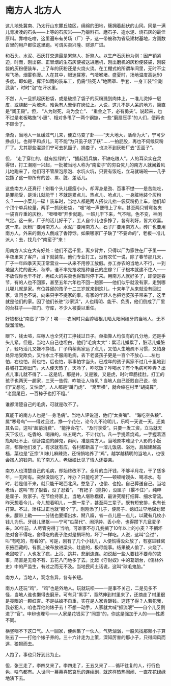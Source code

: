 <link href="../../../css/style.css" rel="stylesheet" type="text/css" />

# 南方人 北方人

<div class="p">

这儿地处冀南、乃太行山东麓丘陵区，绵绵的田地，簇拥着起伏的山冈。冈是一满儿青凌凌的石头——上等的石灰岩——乃锻料石、磨石子、造水泥、烧石灰的最佳原料。靠啥吃啥，这里遍布有关场（厂）子，这一带被称为省级建材基地，方圆数百里的用户都往这里跑。可谓买卖兴隆、财源广进。

和石头、水泥、石灰打交道最是累煞人、折煞人。以生产石灰粉为例：因产销紧迫，时而，刚出窑、正冒烟的生石灰便被送进磨机，刚出磨机的灰粉便装袋，刚装袋的灰粉便装车，上了车的灰粉还是火烧火烫。在工棚式的所谓车间里，无时不尘埃飞扬，烟雾弥漫。人在其中，眼迷耳塞，气噎喉堵。盛夏时，场地温度高达50多度。即如是，挥汗如雨的装车工，仍需“热死人”地面罩、手套、一身工装“全副武装”，时时“泡”在汗水里。

不然，人一旦抓起灰粉袋，或是破损了袋子的灰粉溅到肉体上，一准儿烫掉一层皮，或烧起一片燎泡。难免有人晕倒在岗位上。人说，这儿不是人呆的地方，简直是“阎王殿”。但， “人为财死，鸟为食亡”、 “重金之下，必有勇夫”。说起来，也不过是老板略施“小惠”、相对多甩了一两个钢鏰，一些“磨扇压手”的人们，便再也不顾命了。

渐渐，当地人一旦缓过气儿来，便立马变了卦——“天大地大，活命为大”，宁可少挣点儿，也得平和点儿，可不能“为只虱子烧了袄”……一拍屁股，再也不伺候灰粉厂了。尤其那些混混们宁可去扒豁子、捅娄子，也决不到灰粉厂去“丢面子”。

但， “走了穿红的，就有挂绿的”，“插起招兵旗，不缺吃粮人”。人的耳朵实在灵得很，打工潮刚一兴起，一批被当地人称为“南蛮子”的穷旮旯儿的南方人就闻着风儿地跑来了，他们可不管屎泡尿泡、水坑火坑，只要有饭吃，立马就端碗——几乎包揽了这一带所有的苦、累、脏、差活儿。

这些南方人还真行！别看个头儿瘦瘦小小，却浑身是劲、百事不憷——是苦能吃，是罪能受，是活儿就能干！不就是累点儿、热点儿、呛点儿、一身脏地装个灰粉么？——小菜儿一碟！装车时，当地人都是两人搭伙儿抬一袋灰粉扔上车，他们却个顶个单兵较量，两手一抓灰粉袋， “嗖”地一声便甩上了车。甚至两只臂弯各夹一袋百斤重的灰粉， “噔噔噔”开步就跑。一班儿干下来，气不喘，色不变，神闲气定。这一来，厂子的活儿好干了，工人自个儿也多挣了，各有利好，皆大欢喜。这一来，灰粉厂要用南方人，水泥厂要用南方人，石子厂要用南方人，砖厂也要用南方人，外来的南方人倒成了香饽饽。如果哪家厂子缺了“不要命的”，老板一准儿派人：去，找几个“南蛮子”来！

用南方人实在大有好处：他们不远千里，离乡背井，只得以厂为家住在厂子里——半夜里来了客户，当下就装车。他们专业打工，没有农忙一说，除了春节那几天，厂子一年四季天天正常营业——从来不用停工放假。亦工亦农的当地人不行，一到地里大忙的麦天、秋季，谁不率先抢收抢种自己的庄稼？厂子根本就逮不住人——不放假你也干不好，再红火的买卖也得暂时停下来。用南方人就好多了，即便是春节，有的人也不回家，甚至五年六年也不回一趟家——他们似乎就没有家，走到哪儿哪儿就是家。有位姓邱的孩子十二三岁就来到这儿，十来年了从来就没有回过家，谁问也不说，向来只字不提家的事。有家的年轻人也把老婆孩子带来了，这里就是他们的家。因了他们长驻“沙家浜”，人也精明、能干、负责，他们倒成了厂里的台柱子——把门、守库，不少人被委以重任。

好钱都让“南蛮子”挣了！唉——农闲时只会蹲墙根儿晒太阳闲磕牙的当地人，无不酸溜溜地。

眼下，钱太喧，庄稼人也全凭打工挣钱过日子。单指靠人均仅有的几分地，还是手头儿紧。但是，当地人自己也坦白，他们“毛病太大”：累活儿嫌累了，脏活儿嫌脏了，轻巧活儿又嫌不挣钱。厂子稍稍离家远了点儿，又怕人生地疏不习惯，又怕身处异地受欺负，叉怕水土不服闹毛病，丢下老婆孩子更是一百个不放心……左也怕，右也怕，前也怕，后也怕，事事怕字当头。已成年的孩子离家不过几十里地到县城打工刚出门，大人便天热了，天冷了，咋吃饭？咋喝水？有个毛病可咋弄？出点儿事儿就不得了……这是坑，那是井，又是狼，又是虎，时时牵肠挂肚。打工的孩子也两天一趟家，三天一告假．咋能让人待见？当地人自己贬贱自己说，他们“叉想吃，又怕烫”，人人都是“蹲门虎”、 “窝里横”，就会缩在村里“胡捣算”， “老鼠尾巴，一百棒子也打不粗。”

谁都清楚自己的毛病，可就是改不了。

真能干的南方人也是“一身毛病”。当地人评说道，他们“太贪嘴”、 “海吃空头粮”、属“寒号鸟”——得过且过，挣一个花仨，论今儿不论明儿，乐呵一天说一天。还美其名曰，这叫“超前消费”、 “能挣会花”、 “及时享受”。只要一发工资，立马就天天下饭店，吃香的、喝辣的，吆五喝六，不计代价。凡一手提着烧鸡，一手握着酒瓶呕吐不止、倒卧路边的醉鬼，甭问，准是南方人。当地原本难见个人影的小饭店，都靠他们发了。有求就有应，各村都新盖了一溜儿饭店、浴池，且越建越高档，菜也是“正宗”川味儿麻辣烫，还悄悄地养了“鸡”。越学越精明的当地人，也很会掏人的钱包。见了南方人，老板娘比见了情人还要亲。

南方人也清楚自己的毛病，却始终改不了。全月的血汗钱，不够半月花，干了恁多年，一无所有。突然没饭吃了，咋办？只能吃苦了——顿顿啃馒头、喝凉水。有时，若是借不来，就只能干喝西北风。憋急了，也偷、也抢。自己葬送自己。当地老话，这叫“有了狠着，没了忍着”， “有耙子（能挣），没匣子（撂不住）”，纯粹是霍子、败家子。在节俭持家上，当地人堪称楷模，最讲究精打细算、细水常流。昨天想着今儿，今儿想着明儿，一想一辈子，甚至两三辈子。既有短安排，也有长打算。不过，矫枉过正也就“那个”了。刚刚添了儿子，便房子、媳妇过早地谋划起来。腰带上勒——一分钱也要攥出水、掰八瓣，省一点儿是一点儿，以藏有几枚小钱儿为乐。牙缝儿里抠——宁可“瓜菜代”、闹浮肿、丢小命，也得攒下几瓮麦子来。30年前，人尽管穷得丁当响，可谁家不存几瓮搁了10年以上的小麦？不搁坏绝对舍不得吃，舍得吃的麦子绝对是搁坏的，坏了一样吃。人说，这叫“会过”，叫“有吃的，有看的”。可是，刚有了几个小钱儿，人便慌得没处放了，有塞进鞋窝东掖西藏的，有裹上破布放进梁头、灶底的，极尽能事。结果被人偷了、火烧了、老鼠咬了，人也发了疯，上吊、跳井，悲剧连连。如说起一些人要钱不要命的故事，简直是无奇不有、五花八门地多了去。比起《守财奴》中的葛朗台，《儒林外史》中的严监生，有过之而无不及。当地民间土话说，这叫“球毛鬼胎。”

南方人，当地人，观念各异，各有长短。

南方人还玩“鸡”， “鸡”也是外地人。玩就玩呗——一是事不关己，二是见多不怪，当地人谁也懒得去磨牙。可有只“黑手”，竟然伸到村里来了，还摘走了村里很是亮眼的一颗红杏。不是姑娘不自重，实在是人家肯砸钱。这还了得？人若犯我，我必犯人，咱也弄他的婊子去！不想一动手，人家就大喊“抓流氓”——自个儿反倒进了“官”。申辩也理亏——人家是花钱买了“同意”的，你这是强加于人的——性质不同。

横竖咽不下这口气。人一回家，便纠集了一伙人，气势汹汹，一股风找那赖小子算账去了——打他个婊子养的。三十六计走为上策，深知厉害的那小子，只得闻风而逃，狼狈而去。

人跑了，事也只好到此为止。

但，张三走了，李四又来了。李四走了，王五又来了……循环往复的人，行行色色，啥鸟都有。人世间一幕幕喜怒哀乐的连续剧，就这样热热闹闹、一直花花绿绿地演下去。